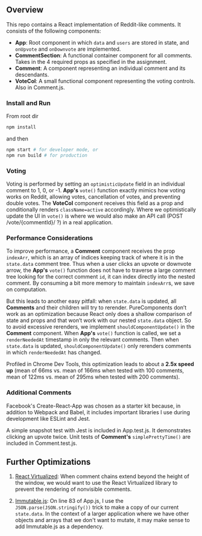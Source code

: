## Overview

This repo contains a React implementation of Reddit-like comments. It consists of the following components:
  * **App**: Root component in which `data` and `users` are stored in state, and `onUpvote` and `onDownvote` are implemented.
  * **CommentSection**: A functional container component for all comments. Takes in the 4 required props as specified in the assignment.
  * **Comment**: A component representing an individual comment and its descendants.
  * **VoteCol**: A small functional component representing the voting controls. Also in Comment.js.

### Install and Run
From root dir
``` bash
npm install
```
and then
``` bash
npm start # for developer mode, or
npm run build # for production
```

### Voting
Voting is performed by setting an `optimisticUpdate` field in an individual comment to 1, 0, or -1. **App's** `vote()` function exactly mimics how voting works on Reddit, allowing votes, cancellation of votes, and preventing double votes. The **VoteCol** component receives this field as a prop and conditionally renders `className=active` accordingly. Where we optimistically update the UI in `vote()` is where we would also make an API call (POST /vote/{commentId}/ ?) in a real application. 

### Performance Considerations
To improve performance, a **Comment** component receives the prop `indexArr`, which is an array of indices keeping track of where it is in the `state.data` comment tree. Thus when a user clicks an upvote or downvote arrow, the **App's** `vote()` function does not have to traverse a large comment tree looking for the correct comment `id`, it can index directly into the nested comment. By consuming a bit more memory to maintain `indexArr`s, we save on computation.


But this leads to another easy pitfall: when `state.data` is updated, all **Comments** and their children will try to rerender. PureComponents don’t work as an optimization because React only does a shallow comparison of state and props and that won’t work with our nested `state.data` object. So to avoid excessive rerenders, we implement `shouldComponentUpdate()` in the **Comment** component. When **App's** `vote()` function is called, we set a `renderNeededAt` timestamp in only the relevant comments. Then when `state.data` is updated, `shouldComponentUpdate()` only rerenders comments in which `renderNeededAt` has changed.


Profiled in Chrome Dev Tools, this optimization leads to about a **2.5x speed up** (mean of 66ms vs. mean of 166ms when tested with 100 comments, mean of 122ms vs. mean of 295ms when tested with 200 comments). 

### Additional Comments
Facebook's Create-React-App was chosen as a starter kit because, in addition to Webpack and Babel, it includes important libraries I use during development like ESLint and Jest.

A simple snapshot test with Jest is included in App.test.js. It demonstrates clicking an upvote twice. Unit tests of **Comment's** `simplePrettyTime()` are included in Comment.test.js.


## Further Optimizations

1. [React Virtualized](https://github.com/bvaughn/react-virtualized): 
   When comment chains extend beyond the height of the window, we would want to use the React Virtualized library to prevent the rendering of nonvisible comments.

2. [Immutable.js](https://facebook.github.io/immutable-js/): 
   On line 83 of App.js, I use the `JSON.parse(JSON.stringify())` trick to make a copy of our current `state.data`. In the context of a larger application where we have other objects and arrays that we don't want to mutate, it may make sense to add Immutable.js as a dependency.


